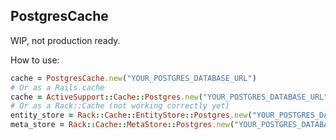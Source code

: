 ## PostgresCache

WIP, not production ready.

How to use:

```ruby
cache = PostgresCache.new("YOUR_POSTGRES_DATABASE_URL")
# Or as a Rails.cache
cache = ActiveSupport::Cache::Postgres.new("YOUR_POSTGRES_DATABASE_URL")
# Or as a Rack::Cache (not working correctly yet)
entity_store = Rack::Cache::EntityStore::Postgres.new("YOUR_POSTGRES_DATABASE_URL")
meta_store = Rack::Cache::MetaStore::Postgres.new("YOUR_POSTGRES_DATABASE_URL")
```
